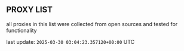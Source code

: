 ## PROXY LIST

all proxies in this list were collected from open sources and tested for functionality

last update: `2025-03-30 03:04:23.357120+00:00` UTC